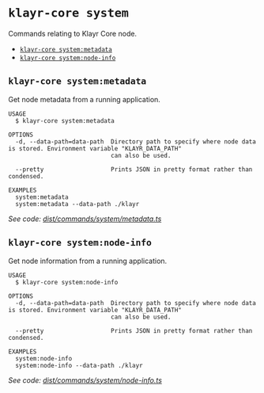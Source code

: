 `klayr-core system`
===================

Commands relating to Klayr Core node.

* [`klayr-core system:metadata`](#klayr-core-systemmetadata)
* [`klayr-core system:node-info`](#klayr-core-systemnode-info)

## `klayr-core system:metadata`

Get node metadata from a running application.

```
USAGE
  $ klayr-core system:metadata

OPTIONS
  -d, --data-path=data-path  Directory path to specify where node data is stored. Environment variable "KLAYR_DATA_PATH"
                             can also be used.

  --pretty                   Prints JSON in pretty format rather than condensed.

EXAMPLES
  system:metadata
  system:metadata --data-path ./klayr
```

_See code: [dist/commands/system/metadata.ts](https://github.com/klayrhq/klayr-core/blob/v4.1.4/dist/commands/system/metadata.ts)_

## `klayr-core system:node-info`

Get node information from a running application.

```
USAGE
  $ klayr-core system:node-info

OPTIONS
  -d, --data-path=data-path  Directory path to specify where node data is stored. Environment variable "KLAYR_DATA_PATH"
                             can also be used.

  --pretty                   Prints JSON in pretty format rather than condensed.

EXAMPLES
  system:node-info
  system:node-info --data-path ./klayr
```

_See code: [dist/commands/system/node-info.ts](https://github.com/klayrhq/klayr-core/blob/v4.1.4/dist/commands/system/node-info.ts)_
